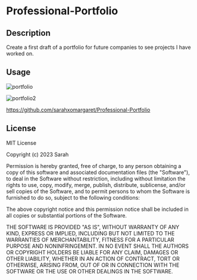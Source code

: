 # Professional-Portfolio

## Description

Create a first draft of a portfolio for future companies to see projects I have worked on. 

## Usage

![portfolio](https://user-images.githubusercontent.com/127162545/228976093-d85b9aa0-66a3-4963-b29e-a7e2f6c23db2.PNG)

![portfolio2](https://user-images.githubusercontent.com/127162545/228976099-7744b1ce-8eae-4dcc-8aab-2f4c35484f0c.PNG)

https://github.com/sarahxomargaret/Professional-Portfolio

## License

MIT License

Copyright (c) 2023 Sarah

Permission is hereby granted, free of charge, to any person obtaining a copy of this software and associated documentation files (the "Software"), to deal in the Software without restriction, including without limitation the rights to use, copy, modify, merge, publish, distribute, sublicense, and/or sell copies of the Software, and to permit persons to whom the Software is furnished to do so, subject to the following conditions:

The above copyright notice and this permission notice shall be included in all copies or substantial portions of the Software.

THE SOFTWARE IS PROVIDED "AS IS", WITHOUT WARRANTY OF ANY KIND, EXPRESS OR IMPLIED, INCLUDING BUT NOT LIMITED TO THE WARRANTIES OF MERCHANTABILITY, FITNESS FOR A PARTICULAR PURPOSE AND NONINFRINGEMENT. IN NO EVENT SHALL THE AUTHORS OR COPYRIGHT HOLDERS BE LIABLE FOR ANY CLAIM, DAMAGES OR OTHER LIABILITY, WHETHER IN AN ACTION OF CONTRACT, TORT OR OTHERWISE, ARISING FROM, OUT OF OR IN CONNECTION WITH THE SOFTWARE OR THE USE OR OTHER DEALINGS IN THE SOFTWARE.


